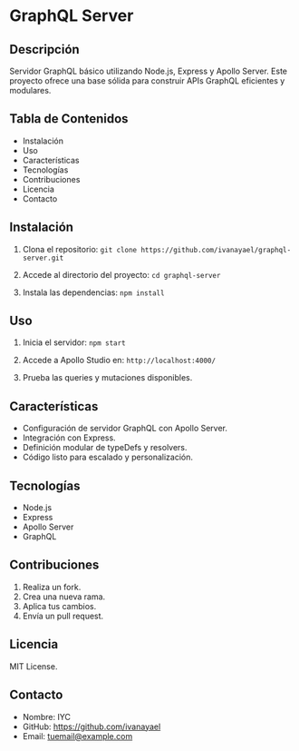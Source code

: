 # GraphQL Server

## Descripción

Servidor GraphQL básico utilizando Node.js, Express y Apollo Server. Este proyecto ofrece una base sólida para construir APIs GraphQL eficientes y modulares.

## Tabla de Contenidos

- Instalación
- Uso
- Características
- Tecnologías
- Contribuciones
- Licencia
- Contacto

## Instalación

1. Clona el repositorio:
   `git clone https://github.com/ivanayael/graphql-server.git`

2. Accede al directorio del proyecto:
   `cd graphql-server`

3. Instala las dependencias:
   `npm install`

## Uso

1. Inicia el servidor:
   `npm start`

2. Accede a Apollo Studio en:
   `http://localhost:4000/`

3. Prueba las queries y mutaciones disponibles.

## Características

- Configuración de servidor GraphQL con Apollo Server.
- Integración con Express.
- Definición modular de typeDefs y resolvers.
- Código listo para escalado y personalización.

## Tecnologías

- Node.js
- Express
- Apollo Server
- GraphQL

## Contribuciones

1. Realiza un fork.
2. Crea una nueva rama.
3. Aplica tus cambios.
4. Envía un pull request.

## Licencia

MIT License.

## Contacto

- Nombre: IYC
- GitHub: https://github.com/ivanayael
- Email: tuemail@example.com
